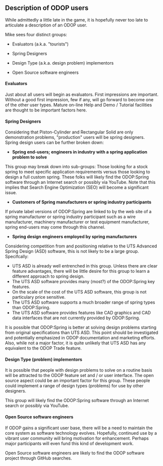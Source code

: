 ## Description of ODOP users

While admittedly a little late in the game, 
it is hopefully never too late to articulate a description of an ODOP user.

Mike sees four distinct groups:

 * Evaluators (a.k.a. "tourists")
 
 * Spring Designers
 
 * Design Type (a.k.a. design problem) implementors
 
 * Open Source software engineers
 
#### Evaluators   
Just about all users will begin as evaluators.
First impressions are important.
Without a good first impression, few if any, will go forward to become one of the other user types.
Mature on-line Help and Demo / Tutorial facilities are thought to be important factors here.

#### Spring Designers   
Considering that Piston-Cylinder and Rectangular Solid are only demonstration problems,
"production" users will be spring designers. 
Spring design users can be further broken down:

 * <b>Spring end-users; engineers in industry with a spring application problem to solve</b>   
 
 This group may break down into sub-groups: Those looking for a stock spring to meet specific 
 application requirements versus those looking to design a full custom spring.
 These folks will likely find the ODOP:Spring software through an Internet search or
 possibly via YouTube. 
 Note that this implies that Search Engine Optimization (SEO) will become a significant issue.
 
 * <b>Customers of Spring manufacturers or spring industry participants</b>   
 
 If private label versions of ODOP:Spring are linked to by the web site of a spring manufacturer or 
 spring industry participant such as a wire manufacturer, machinery manufacturer or test equipment 
 manufacturer, spring end-users may come through this channel.
 
 * <b>Spring design engineers employed by spring manufacturers</b>   
 
 Considering competition from and positioning relative to the UTS Advanced Spring Design (ASD) software,
 this is not likely to be a large group.
 Specifcally: 
 * UTS ASD is already well entrenched in this group.
Unless there are clear feature advantages, there will be little desire for this group to 
learn a different approach to spring design.
 * The UTS ASD software provides many (most?) of the ODOP:Spring key features.
 * On the scale of the cost of the UTS ASD software, this group is not particulary price sensitive.
 * The UTS ASD software supports a much broader range of spring types than ODOP:Spring.
 * The UTS ASD software provides features like CAD graphics and CAD data interfaces that are not
 currently provided by ODOP:Spring.
 
 It is possible that ODOP:Spring is better at solving design problems starting from original 
 specifications than UTS ASD. 
 This point should be investigated and potentially emphasized in 
 ODOP documentation and marketing efforts.
 Also, while not a major factor, it is quite unlikely that UTS ASD has any equivalent to 
 the ODOP Trade feature.
 
#### Design Type (problem) implementors   
It is possible that people with design problems to solve on a routine basis will be attracted 
to the ODOP feature set and / or user interface. 
The open source aspect could be an important factor for this group.
These people could implement a range of design types (problems) for use by other designers.

This group will likely find the ODOP:Spring software through an Internet search or
possibly via YouTube.
 
 
#### Open Source software engineers   
If ODOP gains a significant user base, 
there will be a need to maintain the core system as software technology evolves.
Hopefully, continued use by a vibrant user community will bring motivation for enhancement. 
Perhaps major participants will even fund this kind of development work.

Open Source software engineers are likely to find the ODOP software project through GitHub searches.



 